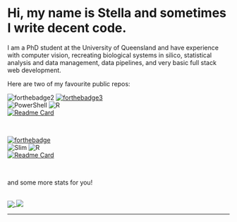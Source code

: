 
# Hi, my name is Stella and sometimes I write decent code.
I am a PhD student at the University of Queensland and have experience with computer vision, recreating biological systems in silico, statistical analysis and data management, data pipelines, and very basic full stack web development.

Here are two of my favourite public repos:

![forthebadge2](https://img.shields.io/badge/Made_with-Love-orange?style=for-the-badge&labelColor=red) [![forthebadge3](https://img.shields.io/badge/Open_Source-orange?style=for-the-badge&labelColor=red
)](https://forthebadge.com)
<br>
![PowerShell](https://img.shields.io/badge/PowerShell-%235391FE.svg?style=for-the-badge&logo=powershell&logoColor=white) ![R](https://img.shields.io/badge/r-%23276DC3.svg?style=for-the-badge&logo=r&logoColor=white)
<br>
[![Readme Card](https://github-readme-stats.vercel.app/api/pin/?username=sknief&repo=RespirometryAnalysis&theme=dracula)](https://github.com/sknief/RespirometryAnalysis)

<br>

[![forthebadge](https://img.shields.io/badge/Made_with-Resentment-orange?style=for-the-badge&labelColor=red)](https://forthebadge.com) 
<br>
 ![Slim](https://img.shields.io/badge/Made%20with-SLiM-br?style=for-the-badge&logo=appveyor) ![R](https://img.shields.io/badge/r-%23276DC3.svg?style=for-the-badge&logo=r&logoColor=white)
<br>
[![Readme Card](https://github-readme-stats.vercel.app/api/pin/?username=sknief&repo=honours&theme=dracula)](https://github.com/sknief/honours)

<br>

and some more stats for you!

<br>

<a href="https://github.com/anuraghazra/github-readme-stats">
  <img align="center" src="https://github-readme-stats.vercel.app/api?username=sknief&theme=dracula" />
</a>
<a href="https://github.com/anuraghazra/convoychat">
  <img align="top" src="https://github-readme-stats.vercel.app/api/top-langs/?username=sknief&layout=compact&theme=dracula" />
</a>

----

<!--- ![shields.io](https://img.shields.io/badge/Fuck%20it-It%20works-blue?style=for-the-badge&logo=appveyor?logoWidth=360)  [![forthebadge](https://forthebadge.com/images/badges/made-with-out-pants.svg)](https://forthebadge.com) 

(https://img.shields.io/badge/Made_with-Love-orange?style=for-the-badge&labelColor=red) 

--->



<!--
🔭 I’m currently working on the first chapter of my PhD! I am looking at the energetic requirements of an immune response in fish. <br/>
😄 My pronouns are She/They. <br/>
🌱 I’m currently learning Javascript. <br/>
🦑 I'm confident in R, Eidos, Shell, Powershell, LaTeX and Papyrus. <br/>


<br/>

📫 How to reach me: through the twitter linked to my profile.<br/>
⚡ Fun fact: you can support me and my work by buying me a coffee through Ko-fi! <br/>

**sknief/sknief** is a ✨ _special_ ✨ repository because its `README.md` (this file) appears on your GitHub profile.

Here are some ideas to get you started:
<br/>

- 🔭 I’m currently working on ...
- 🌱 I’m currently learning ...
- 👯 I’m looking to collaborate on ...
- 🤔 I’m looking for help with ...
- 💬 Ask me about ...
- 📫 How to reach me: ...
- 😄 Pronouns: ...
- ⚡ Fun fact: ...
-->
